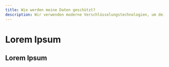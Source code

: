 ```yaml
---
title: Wie werden meine Daten geschützt?
description: Wir verwenden moderne Verschlüsselungstechnologien, um deine Daten sicher zu speichern und schützen sie vor unberechtigtem Zugriff.
---
```


# Lorem Ipsum

## Lorem Ipsum
